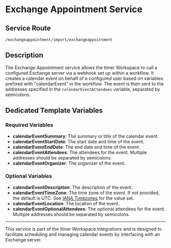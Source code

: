# Exchange Appointment Service

## Service Route
`/exchangeappointment/import/exchangeappointment`

## Description
The Exchange Appointment service allows the Itiner Workspace to call a configured Exchange server via a webhook set up within a workflow. It creates a calendar event on behalf of a configured user based on variables prefixed with "calendarEvent" in the workflow. The event is then sent to the addresses specified in the `calendarEventAttendees` variable, separated by semicolons.

## Dedicated Template Variables

### Required Variables
- **calendarEventSummary**: The summary or title of the calendar event.
- **calendarEventStartDate**: The start date and time of the event.
- **calendarEventEndDate**: The end date and time of the event.
- **calendarEventAttendees**: The attendees for the event. Multiple addresses should be separated by semicolons.
- **calendarEventOrganizer**: The organizer of the event.

### Optional Variables
- **calendarEventDescription**: The description of the event.
- **calendarEventTimeZone**: The time zone of the event. If not provided, the default is UTC. See [IANA Timezones](https://timeapi.io/documentation/iana-timezones) for the value set.
- **calendarEventLocation**: The location of the event.
- **calendarEventOptionalAttendees**: The optional attendees for the event. Multiple addresses should be separated by semicolons.

---

This service is part of the Itiner Workspace integrations and is designed to facilitate scheduling and managing calendar events by interfacing with an Exchange server.
